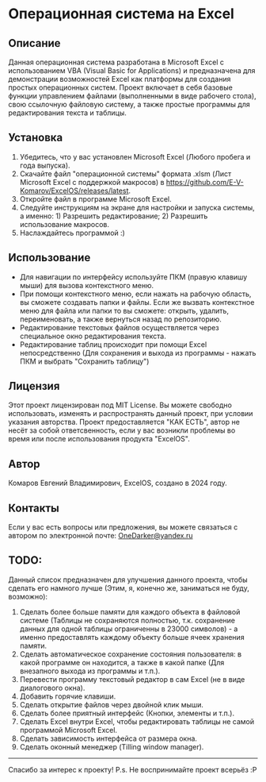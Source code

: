 # Операционная система на Excel

## Описание

Данная операционная система разработана в Microsoft Excel с использованием VBA (Visual Basic for Applications) и предназначена для демонстрации возможностей Excel как платформы для создания простых операционных систем. Проект включает в себя базовые функции управлением файлами (выполненными в виде рабочего стола), свою ссылочную файловую систему, а также простые программы для редактирования текста и таблицы.

## Установка

1. Убедитесь, что у вас установлен Microsoft Excel (Любого пробега и года выпуска).
2. Скачайте файл "операционной системы" формата .xlsm (Лист Microsoft Excel с поддержкой макросов) в https://github.com/E-V-Komarov/ExcelOS/releases/latest.
3. Откройте файл в программе Microsoft Excel.
4. Следуйте инструкциям на экране для настройки и запуска системы, а именно: 1) Разрешить редактирование; 2) Разрешить использование макросов.
5. Наслаждайтесь программой :)

## Использование

- Для навигации по интерфейсу используйте ПКМ (правую клавишу мыши) для вызова контекстного меню.
- При помощи контекстного меню, если нажать на рабочую область, вы сможете создавать папки и файлы. Если же вызвать контекстное меню для файла или папки то вы сможете: открыть, удалить, переименовать, а также вернуться назад по репозиторию.
- Редактирование текстовых файлов осуществляется через специальное окно редактирования текста.
- Редактирование таблиц происходит при помощи Excel непосредственно (Для сохранения и выхода из программы - нажать ПКМ и выбрать "Сохранить таблицу")

## Лицензия

Этот проект лицензирован под MIT License. Вы можете свободно использовать, изменять и распространять данный проект, при условии указания авторства. Проект предоставляется "КАК ЕСТЬ", автор не несёт за собой ответсвенность, если у вас возникли проблемы во время или после использования продукта "ExcelOS".

## Автор

Комаров Евгений Владимирович, ExcelOS, создано в 2024 году.

## Контакты

Если у вас есть вопросы или предложения, вы можете связаться с автором по электронной почте: OneDarker@yandex.ru

## TODO:

Данный список предназначен для улучшения данного проекта, чтобы сделать его намного лучше (Этим, я, конечно же, заниматься не буду, возможно):

1. Сделать более больше памяти для каждого объекта в файловой системе (Таблицы не сохраняются полностью, т.к. сохранение данных для одной таблицы ограниченны в 23000 символов) - а именно предоставлять каждому объекту больше ячеек хранения памяти.
2. Сделать автоматическое сохранение состояния пользователя: в какой программе он находится, а также в какой папке (Для внезапного выхода из программы и т.п.).
3. Перевести программу текстовый редактор в сам Excel (не в виде диалогового окна).
4. Добавить горячие клавиши.
5. Сделать открытие файлов через двойной клик мыши.
6. Сделать более приятный интерфейс (Кнопки, элементы и т.п.).
8. Сделать Excel внутри Excel, чтобы редактировать таблицы не самой программой Microsoft Excel.
9. Сделать зависимость интерфейса от размера окна.
10. Сделать оконный менеджер (Tilling window manager).


---

Спасибо за интерес к проекту! 
P.s. Не воспринимайте проект всерьёз :P
